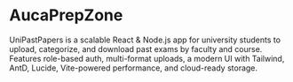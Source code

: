 # AucaPrepZone
UniPastPapers is a scalable React &amp; Node.js app for university students to upload, categorize, and download past exams by faculty and course. Features role-based auth, multi-format uploads, a modern UI with Tailwind, AntD, Lucide, Vite-powered performance, and cloud-ready storage.
